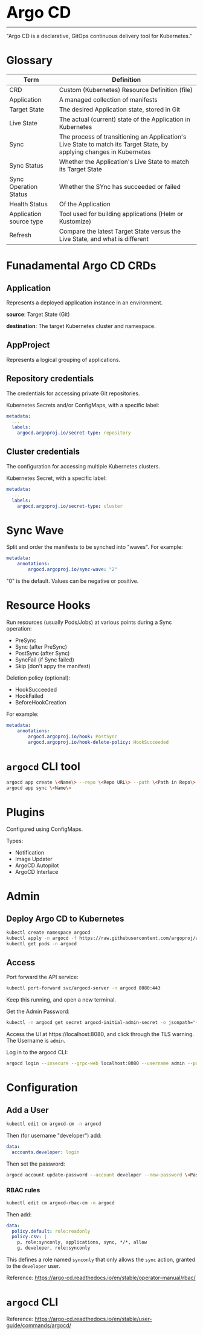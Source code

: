 **<span style="font-size:3em;color:black">Argo CD</span>**
***

"Argo CD is a declarative, GitOps continuous delivery tool for Kubernetes."

# Glossary

| Term | Definition |
| ----------- | ----------- |
| CRD | Custom (Kubernetes) Resource Definition (file) |
| Application | A managed collection of manifests |
| Target State | The desired Application state, stored in Git |
| Live State | The actual (current) state of the Application in Kubernetes |
| Sync | The process of transitioning an Application's Live State to match its Target State, by applying changes in Kubernetes |
| Sync Status | Whether the Application's Live State to match its Target State |
| Sync Operation Status | Whether the SYnc has succeeded or failed |
| Health Status | Of the Application |
| Application source type | Tool used for building applications (Helm or Kustomize) |
| Refresh | Compare the latest Target State versus the Live State, and what is different |

# Funadamental Argo CD CRDs

## Application
Represents a deployed application instance in an environment.

**source**: Target State (Git)

**destination**: The target Kubernetes cluster and namespace.


## AppProject
Represents a logical grouping of applications.

## Repository credentials
The credentials for accessing private Git repositories.

Kubernetes Secrets and/or ConfigMaps, with a specific label:
```yaml
metadata:
  ...
  labels:
    argocd.argoproj.io/secret-type: repository
```

## Cluster credentials
The configuration for accessing multiple Kubernetes clusters.

Kubernetes Secret, with a specific label:
```yaml
metadata:
  ...
  labels:
    argocd.argoproj.io/secret-type: cluster
```

# Sync Wave
Split and order the manifests to be synched into "waves".  For example:
```yaml
metadata:
    annotations:
        argocd.argoproj.io/sync-wave: "2"
```
"0" is the default.  Values can be negative or positive.

# Resource Hooks
Run resources (usually Pods/Jobs) at various points during a Sync operation:
- PreSync
- Sync (after PreSync)
- PostSync (after Sync)
- SyncFail (if Sync failed)
- Skip (don't appy the manifest)

Deletion policy (optional):
- HookSucceeded
- HookFailed
- BeforeHookCreation 

For example:
```yaml
metadata:
    annotations:
        argocd.argoproj.io/hook: PostSync
        argocd.argoproj.io/hook-delete-policy: HookSucceeded
```

# ```argocd``` CLI tool
```bash
argocd app create \<Name\> --repo \<Repo URL\> --path \<Path in Repo\> --dest-server \<Kubernetes Cluster URL\> --dest-namespace \<Kubernetes Namespace\>
argocd app sync \<Name\>

```

# Plugins

Configured using ConfigMaps.

Types:
- Notification
- Image Updater
- ArgoCD Autopilot
- ArgoCD Interlace

# Admin

## Deploy Argo CD to Kubernetes
```bash
kubectl create namespace argocd
kubectl apply -n argocd -f https://raw.githubusercontent.com/argoproj/argo-cd/stable/manifests/install.yaml
kubectl get pods -n argocd
```

## Access
Port forward the API service:
```bash
kubectl port-forward svc/argocd-server -n argocd 8080:443
```
Keep this running, and open a new terminal.

Get the Admin Password:
```bash
kubectl -n argocd get secret argocd-initial-admin-secret -o jsonpath="{.data.password}" | base64 -d ; echo
```

Access the UI at https://localhost:8080, and click through the TLS warning.  The Username is ```admin```.

Log in to the argocd CLI:
```bash
argocd login --insecure --grpc-web localhost:8080 --username admin --password \<Admin Password\>
```

# Configuration

## Add a User
```bash
kubectl edit cm argocd-cm -n argocd
```
Then (for username "developer") add:
```yaml
data:
  accounts.developer: login
```
Then set the password:
```bash
argocd account update-password --account developer --new-password \<Password\>
```

### RBAC rules
```bash
kubectl edit cm argocd-rbac-cm -n argocd
```
Then add:
```yaml
data:
  policy.default: role:readonly
  policy.csv: |
    p, role:synconly, applications, sync, */*, allow
    g, developer, role:synconly
```
This defines a role named ```synconly``` that only allows the ```sync``` action, granted to the ```developer``` user.

Reference: https://argo-cd.readthedocs.io/en/stable/operator-manual/rbac/ 

# ```argocd``` CLI

Reference: https://argo-cd.readthedocs.io/en/stable/user-guide/commands/argocd/

